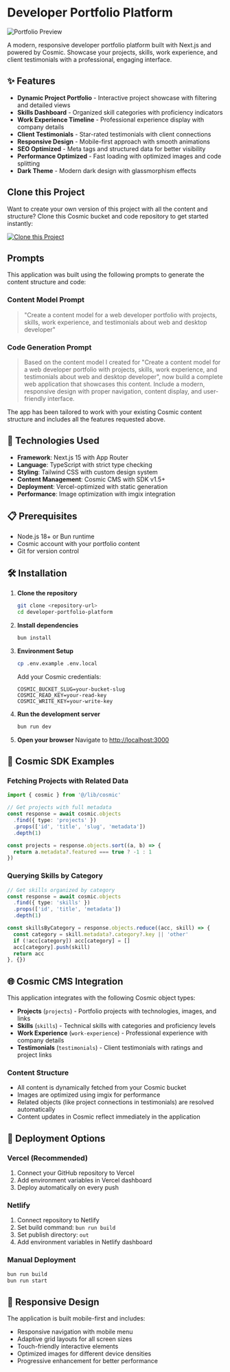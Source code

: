 # Developer Portfolio Platform

![Portfolio Preview](https://imgix.cosmicjs.com/16870ab0-908e-11f0-bcbd-9176d0adbb08-photo-1460925895917-afdab827c52f-1757760037568.jpg?w=1200&h=300&fit=crop&auto=format,compress)

A modern, responsive developer portfolio platform built with Next.js and powered by Cosmic. Showcase your projects, skills, work experience, and client testimonials with a professional, engaging interface.

## ✨ Features

- **Dynamic Project Portfolio** - Interactive project showcase with filtering and detailed views
- **Skills Dashboard** - Organized skill categories with proficiency indicators
- **Work Experience Timeline** - Professional experience display with company details
- **Client Testimonials** - Star-rated testimonials with client connections
- **Responsive Design** - Mobile-first approach with smooth animations
- **SEO Optimized** - Meta tags and structured data for better visibility
- **Performance Optimized** - Fast loading with optimized images and code splitting
- **Dark Theme** - Modern dark design with glassmorphism effects

## Clone this Project

Want to create your own version of this project with all the content and structure? Clone this Cosmic bucket and code repository to get started instantly:

[![Clone this Project](https://img.shields.io/badge/Clone%20this%20Project-29abe2?style=for-the-badge&logo=cosmic&logoColor=white)](https://app.cosmicjs.com/projects/new?clone_bucket=68c547a30a2eeaef39f42b8d&clone_repository=68c54bfe0a2eeaef39f42bb7)

## Prompts

This application was built using the following prompts to generate the content structure and code:

### Content Model Prompt

> "Create a content model for a web developer portfolio with projects, skills, work experience, and testimonials about web and desktop developer"

### Code Generation Prompt

> Based on the content model I created for "Create a content model for a web developer portfolio with projects, skills, work experience, and testimonials about web and desktop developer", now build a complete web application that showcases this content. Include a modern, responsive design with proper navigation, content display, and user-friendly interface.

The app has been tailored to work with your existing Cosmic content structure and includes all the features requested above.

## 🚀 Technologies Used

- **Framework**: Next.js 15 with App Router
- **Language**: TypeScript with strict type checking
- **Styling**: Tailwind CSS with custom design system
- **Content Management**: Cosmic CMS with SDK v1.5+
- **Deployment**: Vercel-optimized with static generation
- **Performance**: Image optimization with imgix integration

## 📋 Prerequisites

- Node.js 18+ or Bun runtime
- Cosmic account with your portfolio content
- Git for version control

## 🛠️ Installation

1. **Clone the repository**
   ```bash
   git clone <repository-url>
   cd developer-portfolio-platform
   ```

2. **Install dependencies**
   ```bash
   bun install
   ```

3. **Environment Setup**
   ```bash
   cp .env.example .env.local
   ```
   
   Add your Cosmic credentials:
   ```env
   COSMIC_BUCKET_SLUG=your-bucket-slug
   COSMIC_READ_KEY=your-read-key
   COSMIC_WRITE_KEY=your-write-key
   ```

4. **Run the development server**
   ```bash
   bun run dev
   ```

5. **Open your browser**
   Navigate to [http://localhost:3000](http://localhost:3000)

## 🔧 Cosmic SDK Examples

### Fetching Projects with Related Data
```typescript
import { cosmic } from '@/lib/cosmic'

// Get projects with full metadata
const response = await cosmic.objects
  .find({ type: 'projects' })
  .props(['id', 'title', 'slug', 'metadata'])
  .depth(1)

const projects = response.objects.sort((a, b) => {
  return a.metadata?.featured === true ? -1 : 1
})
```

### Querying Skills by Category
```typescript
// Get skills organized by category
const response = await cosmic.objects
  .find({ type: 'skills' })
  .props(['id', 'title', 'metadata'])
  .depth(1)

const skillsByCategory = response.objects.reduce((acc, skill) => {
  const category = skill.metadata?.category?.key || 'other'
  if (!acc[category]) acc[category] = []
  acc[category].push(skill)
  return acc
}, {})
```

## 🌐 Cosmic CMS Integration

This application integrates with the following Cosmic object types:

- **Projects** (`projects`) - Portfolio projects with technologies, images, and links
- **Skills** (`skills`) - Technical skills with categories and proficiency levels
- **Work Experience** (`work-experience`) - Professional experience with company details
- **Testimonials** (`testimonials`) - Client testimonials with ratings and project links

### Content Structure
- All content is dynamically fetched from your Cosmic bucket
- Images are optimized using imgix for performance
- Related objects (like project connections in testimonials) are resolved automatically
- Content updates in Cosmic reflect immediately in the application

## 🚀 Deployment Options

### Vercel (Recommended)
1. Connect your GitHub repository to Vercel
2. Add environment variables in Vercel dashboard
3. Deploy automatically on every push

### Netlify
1. Connect repository to Netlify
2. Set build command: `bun run build`
3. Set publish directory: `out`
4. Add environment variables in Netlify dashboard

### Manual Deployment
```bash
bun run build
bun run start
```

## 📱 Responsive Design

The application is built mobile-first and includes:
- Responsive navigation with mobile menu
- Adaptive grid layouts for all screen sizes
- Touch-friendly interactive elements
- Optimized images for different device densities
- Progressive enhancement for better performance

<!-- README_END -->